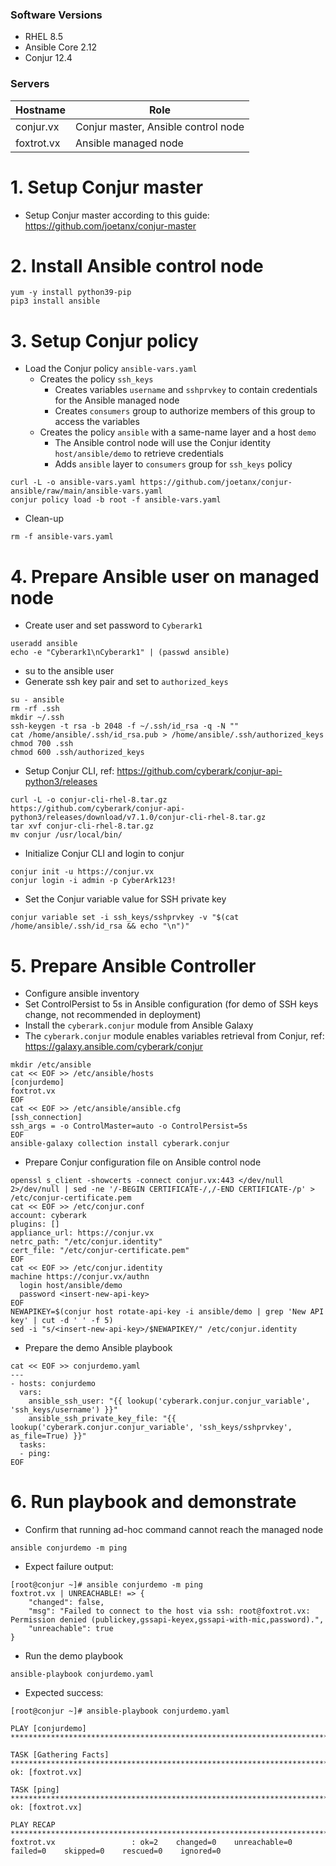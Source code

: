 ### Software Versions
- RHEL 8.5
- Ansible Core 2.12
- Conjur 12.4
### Servers
| Hostname  | Role |
| --- | --- |
| conjur.vx  | Conjur master, Ansible control node  |
| foxtrot.vx  | Ansible managed node  |

# 1. Setup Conjur master
- Setup Conjur master according to this guide: https://github.com/joetanx/conjur-master
# 2. Install Ansible control node
```console
yum -y install python39-pip
pip3 install ansible
```
# 3. Setup Conjur policy
- Load the Conjur policy `ansible-vars.yaml`
  - Creates the policy `ssh_keys`
    - Creates variables `username` and `sshprvkey` to contain credentials for the Ansible managed node
    - Creates `consumers` group to authorize members of this group to access the variables
  - Creates the policy `ansible` with a same-name layer and a host `demo`
    - The Ansible control node will use the Conjur identity `host/ansible/demo` to retrieve credentials
    - Adds `ansible` layer to `consumers` group for `ssh_keys` policy
```console
curl -L -o ansible-vars.yaml https://github.com/joetanx/conjur-ansible/raw/main/ansible-vars.yaml
conjur policy load -b root -f ansible-vars.yaml
```
- Clean-up
```console
rm -f ansible-vars.yaml
```
# 4. Prepare Ansible user on managed node
- Create user and set password to `Cyberark1`
```console
useradd ansible
echo -e "Cyberark1\nCyberark1" | (passwd ansible)
```
- su to the ansible user
- Generate ssh key pair and set to `authorized_keys`
```console
su - ansible
rm -rf .ssh
mkdir ~/.ssh
ssh-keygen -t rsa -b 2048 -f ~/.ssh/id_rsa -q -N ""
cat /home/ansible/.ssh/id_rsa.pub > /home/ansible/.ssh/authorized_keys
chmod 700 .ssh
chmod 600 .ssh/authorized_keys
```
- Setup Conjur CLI, ref: https://github.com/cyberark/conjur-api-python3/releases
```console
curl -L -o conjur-cli-rhel-8.tar.gz https://github.com/cyberark/conjur-api-python3/releases/download/v7.1.0/conjur-cli-rhel-8.tar.gz
tar xvf conjur-cli-rhel-8.tar.gz
mv conjur /usr/local/bin/
```
-  Initialize Conjur CLI and login to conjur
```console
conjur init -u https://conjur.vx
conjur login -i admin -p CyberArk123!
```
- Set the Conjur variable value for SSH private key
```console
conjur variable set -i ssh_keys/sshprvkey -v "$(cat /home/ansible/.ssh/id_rsa && echo "\n")"
```
# 5. Prepare Ansible Controller
- Configure ansible inventory
- Set ControlPersist to 5s in Ansible configuration (for demo of SSH keys change, not recommended in deployment)
- Install the `cyberark.conjur` module from Ansible Galaxy
- The `cyberark.conjur` module enables variables retrieval from Conjur, ref: https://galaxy.ansible.com/cyberark/conjur
```console
mkdir /etc/ansible
cat << EOF >> /etc/ansible/hosts
[conjurdemo]
foxtrot.vx
EOF
cat << EOF >> /etc/ansible/ansible.cfg
[ssh_connection]
ssh_args = -o ControlMaster=auto -o ControlPersist=5s
EOF
ansible-galaxy collection install cyberark.conjur
```
- Prepare Conjur configuration file on Ansible control node
```console
openssl s_client -showcerts -connect conjur.vx:443 </dev/null 2>/dev/null | sed -ne '/-BEGIN CERTIFICATE-/,/-END CERTIFICATE-/p' > /etc/conjur-certificate.pem
cat << EOF >> /etc/conjur.conf
account: cyberark
plugins: []
appliance_url: https://conjur.vx
netrc_path: "/etc/conjur.identity"
cert_file: "/etc/conjur-certificate.pem"
EOF
cat << EOF >> /etc/conjur.identity
machine https://conjur.vx/authn
  login host/ansible/demo
  password <insert-new-api-key>
EOF
NEWAPIKEY=$(conjur host rotate-api-key -i ansible/demo | grep 'New API key' | cut -d ' ' -f 5)
sed -i "s/<insert-new-api-key>/$NEWAPIKEY/" /etc/conjur.identity
```
- Prepare the demo Ansible playbook
```console
cat << EOF >> conjurdemo.yaml
---
- hosts: conjurdemo
  vars:
    ansible_ssh_user: "{{ lookup('cyberark.conjur.conjur_variable', 'ssh_keys/username') }}"
    ansible_ssh_private_key_file: "{{ lookup('cyberark.conjur.conjur_variable', 'ssh_keys/sshprvkey', as_file=True) }}"
  tasks:
  - ping:
EOF
```
# 6. Run playbook and demonstrate
- Confirm that running ad-hoc command cannot reach the managed node
```console
ansible conjurdemo -m ping
```
- Expect failure output:
```console
[root@conjur ~]# ansible conjurdemo -m ping
foxtrot.vx | UNREACHABLE! => {
    "changed": false,
    "msg": "Failed to connect to the host via ssh: root@foxtrot.vx: Permission denied (publickey,gssapi-keyex,gssapi-with-mic,password).",
    "unreachable": true
}
```
- Run the demo playbook
```console
ansible-playbook conjurdemo.yaml
```
- Expected success:
```console
[root@conjur ~]# ansible-playbook conjurdemo.yaml

PLAY [conjurdemo] **********************************************************************************************************************************************

TASK [Gathering Facts] *****************************************************************************************************************************************
ok: [foxtrot.vx]

TASK [ping] ****************************************************************************************************************************************************
ok: [foxtrot.vx]

PLAY RECAP *****************************************************************************************************************************************************
foxtrot.vx                 : ok=2    changed=0    unreachable=0    failed=0    skipped=0    rescued=0    ignored=0
```
